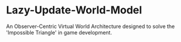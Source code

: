 # Lazy-Update-World-Model
An Observer-Centric Virtual World Architecture designed to solve the 'Impossible Triangle' in game development.
